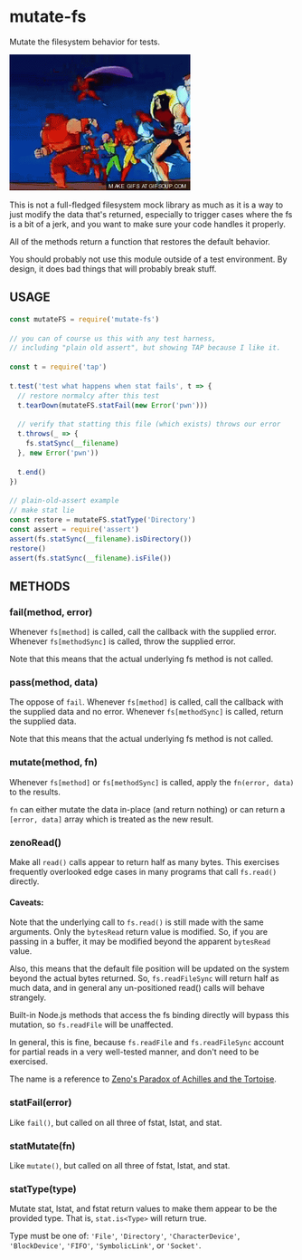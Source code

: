 # mutate-fs

Mutate the filesystem behavior for tests.

![X-Men](xmen.gif "mutants")

This is not a full-fledged filesystem mock library as much as it is a
way to just modify the data that's returned, especially to trigger
cases where the fs is a bit of a jerk, and you want to make sure your
code handles it properly.

All of the methods return a function that restores the default
behavior.

You should probably not use this module outside of a test environment.
By design, it does bad things that will probably break stuff.

## USAGE

```js
const mutateFS = require('mutate-fs')

// you can of course us this with any test harness,
// including "plain old assert", but showing TAP because I like it.

const t = require('tap')

t.test('test what happens when stat fails', t => {
  // restore normalcy after this test
  t.tearDown(mutateFS.statFail(new Error('pwn')))

  // verify that statting this file (which exists) throws our error
  t.throws(_ => {
    fs.statSync(__filename)
  }, new Error('pwn'))

  t.end()
})

// plain-old-assert example
// make stat lie
const restore = mutateFS.statType('Directory')
const assert = require('assert')
assert(fs.statSync(__filename).isDirectory())
restore()
assert(fs.statSync(__filename).isFile())
```

## METHODS

### fail(method, error)

Whenever `fs[method]` is called, call the callback with the supplied
error.  Whenever `fs[methodSync]` is called, throw the supplied error.

Note that this means that the actual underlying fs method is not called.

### pass(method, data)

The oppose of `fail`.  Whenever `fs[method]` is called, call the
callback with the supplied data and no error.  Whenever
`fs[methodSync]` is called, return the supplied data.

Note that this means that the actual underlying fs method is not called.

### mutate(method, fn)

Whenever `fs[method]` or `fs[methodSync]` is called, apply the
`fn(error, data)` to the results.

`fn` can either mutate the data in-place (and return nothing) or can
return a `[error, data]` array which is treated as the new result.

### zenoRead()

Make all `read()` calls appear to return half as many bytes.  This
exercises frequently overlooked edge cases in many programs that call
`fs.read()` directly.

#### Caveats:

Note that the underlying call to `fs.read()` is still made with the
same arguments.  Only the `bytesRead` return value is modified.  So,
if you are passing in a buffer, it may be modified beyond the apparent
`bytesRead` value.

Also, this means that the default file position will be updated on the
system beyond the actual bytes returned.  So, `fs.readFileSync` will
return half as much data, and in general any un-positioned read()
calls will behave strangely.

Built-in Node.js methods that access the fs binding directly will
bypass this mutation, so `fs.readFile` will be unaffected.

In general, this is fine, because `fs.readFile` and `fs.readFileSync`
account for partial reads in a very well-tested manner, and don't need
to be exercised.

The name is a reference to [Zeno's Paradox of Achilles and the
Tortoise](https://en.wikipedia.org/wiki/Zeno%27s_paradoxes#Achilles_and_the_tortoise).

### statFail(error)

Like `fail()`, but called on all three of fstat, lstat, and stat.

### statMutate(fn)

Like `mutate()`, but called on all three of fstat, lstat, and stat.

### statType(type)

Mutate stat, lstat, and fstat return values to make them appear to be
the provided type.  That is, `stat.is<Type>` will return true.

Type must be one of: `'File'`, `'Directory'`, `'CharacterDevice'`,
`'BlockDevice'`, `'FIFO'`, `'SymbolicLink'`, or `'Socket'`.
